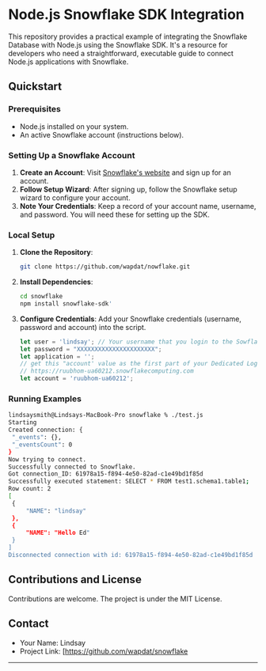 # Node.js Snowflake SDK Integration

This repository provides a practical example of integrating the Snowflake Database with Node.js using the Snowflake SDK. It's a resource for developers who need a straightforward, executable guide to connect Node.js applications with Snowflake.

## Quickstart

### Prerequisites

- Node.js installed on your system.
- An active Snowflake account (instructions below).

### Setting Up a Snowflake Account

1. **Create an Account**: Visit [Snowflake's website](https://signup.snowflake.com/) and sign up for an account.
2. **Follow Setup Wizard**: After signing up, follow the Snowflake setup wizard to configure your account.
3. **Note Your Credentials**: Keep a record of your account name, username, and password. You will need these for setting up the SDK.

### Local Setup

1. **Clone the Repository**:
   ```bash
   git clone https://github.com/wapdat/nowflake.git
   ```
2. **Install Dependencies**:
   ```bash
   cd snowflake
   npm install snowflake-sdk'
   ```
3. **Configure Credentials**:
   Add your Snowflake credentials (username, password and account) into the script.

      ```javascript
   let user = 'lindsay'; // Your username that you login to the Sowflake web UI
   let password = "XXXXXXXXXXXXXXXXXXXXXX";
   let application = '';
   // get this "account' value as the first part of your Dedicated Login URL you get on your invite email
   // https://ruubhom-ua60212.snowflakecomputing.com
   let account = 'ruubhom-ua60212';
   ```
   
### Running Examples

   ```bash
lindsaysmith@Lindsays-MacBook-Pro snowflake % ./test.js
Starting
Created connection: {
    "_events": {},
    "_eventsCount": 0
}
Now trying to connect.
Successfully connected to Snowflake.
Got connection_ID: 61978a15-f894-4e50-82ad-c1e49bd1f85d
Successfully executed statement: SELECT * FROM test1.schema1.table1;
Row count: 2
[
    {
        "NAME": "lindsay"
    },
    {
        "NAME": "Hello Ed"
    }
]
Disconnected connection with id: 61978a15-f894-4e50-82ad-c1e49bd1f85d
   ```


## Contributions and License

Contributions are welcome. The project is under the MIT License.

## Contact

- Your Name: Lindsay
- Project Link: [https://github.com/wapdat/snowflake
---

